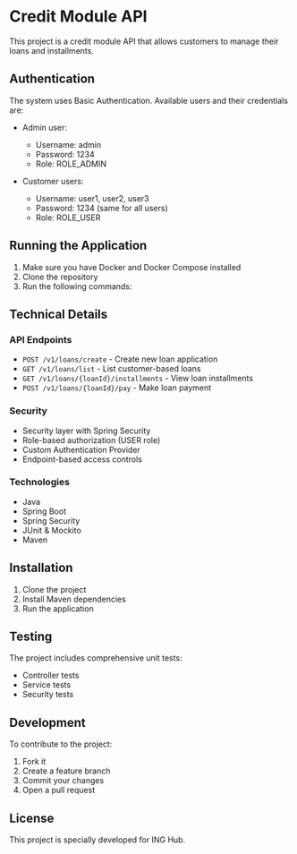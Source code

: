 # Credit Module API

This project is a credit module API that allows customers to manage their loans and installments.

## Authentication

The system uses Basic Authentication. Available users and their credentials are:

- Admin user:
  - Username: admin
  - Password: 1234
  - Role: ROLE_ADMIN

- Customer users:
  - Username: user1, user2, user3
  - Password: 1234 (same for all users)
  - Role: ROLE_USER

## Running the Application

1. Make sure you have Docker and Docker Compose installed
2. Clone the repository
3. Run the following commands:

## Technical Details

### API Endpoints

- `POST /v1/loans/create` - Create new loan application
- `GET /v1/loans/list` - List customer-based loans
- `GET /v1/loans/{loanId}/installments` - View loan installments
- `POST /v1/loans/{loanId}/pay` - Make loan payment

### Security

- Security layer with Spring Security
- Role-based authorization (USER role)
- Custom Authentication Provider
- Endpoint-based access controls

### Technologies

- Java
- Spring Boot
- Spring Security
- JUnit & Mockito
- Maven

## Installation

1. Clone the project
2. Install Maven dependencies
3. Run the application

## Testing

The project includes comprehensive unit tests:
- Controller tests
- Service tests
- Security tests

## Development

To contribute to the project:
1. Fork it
2. Create a feature branch
3. Commit your changes
4. Open a pull request

## License

This project is specially developed for ING Hub.

